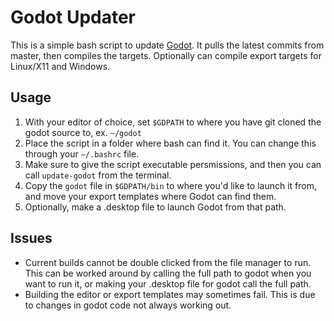 # Godot Updater

This is a simple bash script to update [Godot](https://github.com/godotengine/godot). It pulls the latest commits from master, then compiles the targets. Optionally can compile export targets for Linux/X11 and Windows.

## Usage
   1. With your editor of choice, set `$GDPATH` to where you have git cloned the godot source to, ex. `~/godot`
   2. Place the script in a folder where bash can find it. You can change this through your `~/.bashrc` file.
   3. Make sure to give the script executable persmissions, and then you can call `update-godot` from the terminal.
   4. Copy the `godot` file in `$GDPATH/bin` to where you'd like to launch it from, and move your export templates where Godot can find them.
   5. Optionally, make a .desktop file to launch Godot from that path.
## Issues
- Current builds cannot be double clicked from the file manager to run. This can be worked around by calling the full path to godot when you want to run it, or making your .desktop file for godot call the full path.
- Building the editor or export templates may sometimes fail. This is due to changes in godot code not always working out.